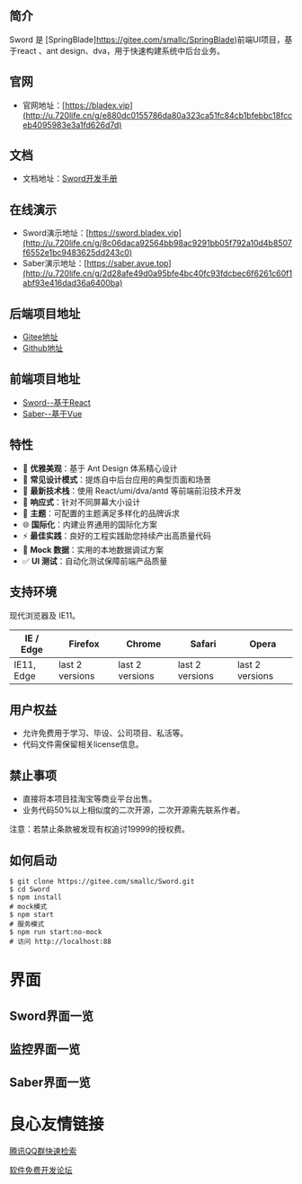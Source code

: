 ## 简介
Sword 是 [SpringBlade]https://gitee.com/smallc/SpringBlade)前端UI项目，基于react 、ant design、dva，用于快速构建系统中后台业务。

## 官网
* 官网地址：[https://bladex.vip](http://u.720life.cn/g/e880dc0155786da80a323ca51fc84cb1bfebbc18fcceb4095983e3a1fd626d7d) 

## 文档
* 文档地址：[Sword开发手册](http://u.720life.cn/g/ba0134f7488dc7089e9b70cb680345580bbbef59d4a4666917dc1a08e2e3845bba07cbf710bb10794172536b32ae657b) 

## 在线演示
* Sword演示地址：[https://sword.bladex.vip](http://u.720life.cn/g/8c06daca92564bb98ac9291bb05f792a10d4b8507f6552e1bc9483625dd243c0) 
* Saber演示地址：[https://saber.avue.top](http://u.720life.cn/g/2d28afe49d0a95bfe4bc40fc93fdcbec6f6261c60f1abf93e416dad36a6400ba) 

## 后端项目地址
* [Gitee地址](http://u.720life.cn/g/2e71d0f0a5c601172267ba20d3a43c6e3546460c0cd5dba4cbac39602ce9c18cfb9683eaf44923e5c878f4ad4056bdf6) 
* [Github地址](http://u.720life.cn/g/54145d0471d91890860f7f8463c030468a101b2ec06b992f29493ffda32a7f3daf3b99cc67dd7171893332cab2aab16a) 

## 前端项目地址
* [Sword--基于React](http://u.720life.cn/g/2e71d0f0a5c601172267ba20d3a43c6e3f06a8ff808883495d0c666de7366852) 
* [Saber--基于Vue](http://u.720life.cn/g/2e71d0f0a5c601172267ba20d3a43c6eb45756d3fb107733267a8309a173eb84) 

## 特性

- :gem: **优雅美观**：基于 Ant Design 体系精心设计
- :triangular_ruler: **常见设计模式**：提炼自中后台应用的典型页面和场景
- :rocket: **最新技术栈**：使用 React/umi/dva/antd 等前端前沿技术开发
- :iphone: **响应式**：针对不同屏幕大小设计
- :art: **主题**：可配置的主题满足多样化的品牌诉求
- :globe_with_meridians: **国际化**：内建业界通用的国际化方案
- :zap: **最佳实践**：良好的工程实践助您持续产出高质量代码
- :1234: **Mock 数据**：实用的本地数据调试方案
- :white_check_mark: **UI 测试**：自动化测试保障前端产品质量

## 支持环境

现代浏览器及 IE11。

| [ ](http://u.720life.cn/g/e8e63e9d56ec68b803322c46733da50e250bafa89bf75b6fa300450a04e79d004a89ee4f068d6e1f9b40f65bb657f76f)  IE / Edge | [ ](http://u.720life.cn/g/e8e63e9d56ec68b803322c46733da50e250bafa89bf75b6fa300450a04e79d004a89ee4f068d6e1f9b40f65bb657f76f)  Firefox | [ ](http://u.720life.cn/g/e8e63e9d56ec68b803322c46733da50e250bafa89bf75b6fa300450a04e79d004a89ee4f068d6e1f9b40f65bb657f76f)  Chrome | [ ](http://u.720life.cn/g/e8e63e9d56ec68b803322c46733da50e250bafa89bf75b6fa300450a04e79d004a89ee4f068d6e1f9b40f65bb657f76f)  Safari | [ ](http://u.720life.cn/g/e8e63e9d56ec68b803322c46733da50e250bafa89bf75b6fa300450a04e79d004a89ee4f068d6e1f9b40f65bb657f76f)  Opera |
| --------- | --------- | --------- | --------- | --------- |
| IE11, Edge| last 2 versions| last 2 versions| last 2 versions| last 2 versions


## 用户权益
* 允许免费用于学习、毕设、公司项目、私活等。
* 代码文件需保留相关license信息。

## 禁止事项
* 直接将本项目挂淘宝等商业平台出售。
* 业务代码50%以上相似度的二次开源，二次开源需先联系作者。

注意：若禁止条款被发现有权追讨19999的授权费。

## 如何启动
```
$ git clone https://gitee.com/smallc/Sword.git
$ cd Sword
$ npm install
# mock模式
$ npm start  
# 服务模式
$ npm run start:no-mock 
# 访问 http://localhost:88       
```

# 界面
## Sword界面一览
 
     
           
           
     
     
           
           
     
     
           
           
     
     
           
           
     
     
           
           
     
 

## 监控界面一览
 
     
           
           
     
     
           
           
     
     
           
           
     
     
           
           
     
     
           
           
     
     
           
           
     
 

## Saber界面一览
 
     
           
           
     
     
           
           
     
     
           
           
     
 



 # 良心友情链接

[腾讯QQ群快速检索](http://u.720life.cn/s/8cf73f7c)

[软件免费开发论坛](http://u.720life.cn/s/bbb01dc0)